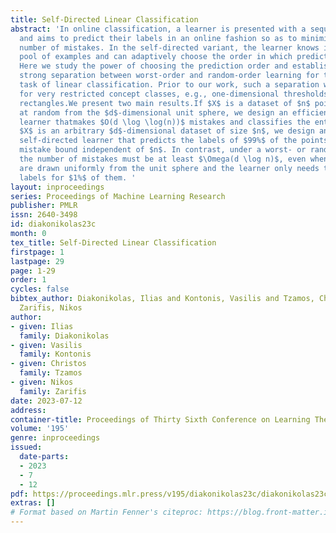 ```yaml
---
title: Self-Directed Linear Classification
abstract: 'In online classification, a learner is presented with a sequence of examples
  and aims to predict their labels in an online fashion so as to minimize the total
  number of mistakes. In the self-directed variant, the learner knows in advance the
  pool of examples and can adaptively choose the order in which predictions are made.
  Here we study the power of choosing the prediction order and establish the first
  strong separation between worst-order and random-order learning for the fundamental
  task of linear classification. Prior to our work, such a separation was known only
  for very restricted concept classes, e.g., one-dimensional thresholds or axis-aligned
  rectangles.We present two main results.If $X$ is a dataset of $n$ points drawn uniformly
  at random from the $d$-dimensional unit sphere, we design an efficient self-directed
  learner thatmakes $O(d \log \log(n))$ mistakes and classifies the entire dataset.If
  $X$ is an arbitrary $d$-dimensional dataset of size $n$, we design an efficient
  self-directed learner that predicts the labels of $99%$ of the points in $X$ with
  mistake bound independent of $n$. In contrast, under a worst- or random-ordering,
  the number of mistakes must be at least $\Omega(d \log n)$, even when the points
  are drawn uniformly from the unit sphere and the learner only needs to predict the
  labels for $1%$ of them. '
layout: inproceedings
series: Proceedings of Machine Learning Research
publisher: PMLR
issn: 2640-3498
id: diakonikolas23c
month: 0
tex_title: Self-Directed Linear Classification
firstpage: 1
lastpage: 29
page: 1-29
order: 1
cycles: false
bibtex_author: Diakonikolas, Ilias and Kontonis, Vasilis and Tzamos, Christos and
  Zarifis, Nikos
author:
- given: Ilias
  family: Diakonikolas
- given: Vasilis
  family: Kontonis
- given: Christos
  family: Tzamos
- given: Nikos
  family: Zarifis
date: 2023-07-12
address: 
container-title: Proceedings of Thirty Sixth Conference on Learning Theory
volume: '195'
genre: inproceedings
issued:
  date-parts:
  - 2023
  - 7
  - 12
pdf: https://proceedings.mlr.press/v195/diakonikolas23c/diakonikolas23c.pdf
extras: []
# Format based on Martin Fenner's citeproc: https://blog.front-matter.io/posts/citeproc-yaml-for-bibliographies/
---
```

